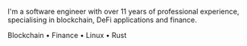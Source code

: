 I'm a software engineer with over 11 years of professional experience, specialising in blockchain, DeFi applications and finance.

Blockchain • Finance • Linux • Rust
